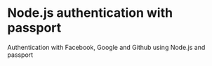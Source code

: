 # Node.js authentication with passport
Authentication with Facebook, Google and Github using Node.js and passport
